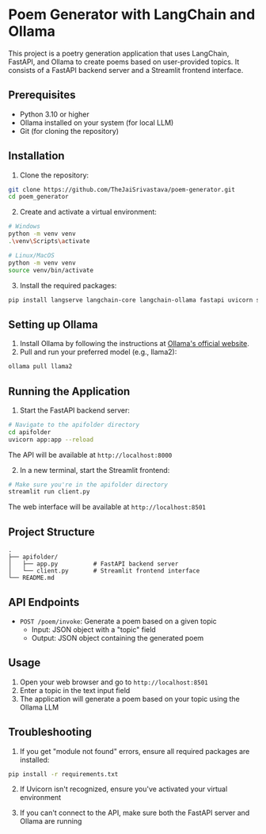 # Poem Generator with LangChain and Ollama

This project is a poetry generation application that uses LangChain, FastAPI, and Ollama to create poems based on user-provided topics. It consists of a FastAPI backend server and a Streamlit frontend interface.

## Prerequisites

- Python 3.10 or higher
- Ollama installed on your system (for local LLM)
- Git (for cloning the repository)

## Installation

1. Clone the repository:
```bash
git clone https://github.com/TheJaiSrivastava/poem-generator.git
cd poem_generator
```

2. Create and activate a virtual environment:
```bash
# Windows
python -m venv venv
.\venv\Scripts\activate

# Linux/MacOS
python -m venv venv
source venv/bin/activate
```

3. Install the required packages:
```bash
pip install langserve langchain-core langchain-ollama fastapi uvicorn streamlit requests
```

## Setting up Ollama

1. Install Ollama by following the instructions at [Ollama's official website](https://ollama.ai/).
2. Pull and run your preferred model (e.g., llama2):
```bash
ollama pull llama2
```

## Running the Application

1. Start the FastAPI backend server:
```bash
# Navigate to the apifolder directory
cd apifolder
uvicorn app:app --reload
```
The API will be available at `http://localhost:8000`

2. In a new terminal, start the Streamlit frontend:
```bash
# Make sure you're in the apifolder directory
streamlit run client.py
```
The web interface will be available at `http://localhost:8501`

## Project Structure

```
.
├── apifolder/
│   ├── app.py          # FastAPI backend server
│   └── client.py       # Streamlit frontend interface
└── README.md
```

## API Endpoints

- `POST /poem/invoke`: Generate a poem based on a given topic
  - Input: JSON object with a "topic" field
  - Output: JSON object containing the generated poem

## Usage

1. Open your web browser and go to `http://localhost:8501`
2. Enter a topic in the text input field
3. The application will generate a poem based on your topic using the Ollama LLM

## Troubleshooting

1. If you get "module not found" errors, ensure all required packages are installed:
```bash
pip install -r requirements.txt
```

2. If Uvicorn isn't recognized, ensure you've activated your virtual environment

3. If you can't connect to the API, make sure both the FastAPI server and Ollama are running





